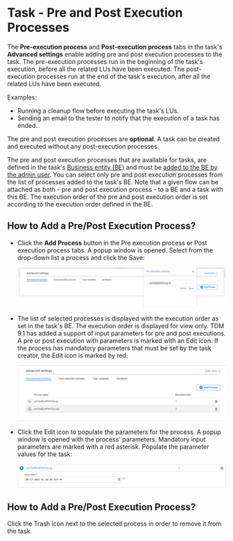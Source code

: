 # Task - Pre and Post Execution Processes

The **Pre-execution process** and **Post-execution process** tabs in the task's **Advanced settings** enable adding pre and post execution processes to the task. The pre-execution processes run in the beginning of the task's execution, before all the related LUs have been executed. The post-execution processes run at the end of the task's execution, after all the related LUs have been executed. 



Examples:

- Running a cleanup flow before executing the task's LUs.
- Sending an email to the tester to notify that the execution of a task has ended.

The pre and post execution processes are **optional**. A task can be created and executed without any post-execution processes.

The pre and post execution processes that are available for tasks, are defined in the task's  [Business entity (BE)](/articles/TDM/tdm_overview/03_business_entity_overview.md) and must be [added to the BE by the admin user](04_tdm_gui_business_entity_window.md#pre-and-post-execution-processes-tabs). You can select only pre and post execution processes from the list of processes added to the task's BE.  Note that a given flow can be attached as both - pre and post execution process - to a BE and a task with this BE. The execution order of the pre and post execution order is set according to the execution order defined in the BE.



## How to Add a Pre/Post Execution Process?

- Click the **Add Process** button in the Pre execution process or Post execution process tabs. A popup window is opened. Select from the drop-down list a process and click the Save:

  ![add pre exe process](images/task_add_pre_exe_process.png)

- The list of selected processes is displayed with the execution order as set in the task's BE. The execution order is displayed for view only. TDM 9.1 has added a support of input parameters for pre and post executions. A pre or post execution with parameters is marked with an Edit icon. If the process has mandatory parameters that must be set by the task creator, the Edit icon is marked by red:

  ![pre exe processes 2](images/task_pre_exe_processes.png)

- Click the Edit icon to populate the parameters for the process. A popup window is opened with the process' parameters. Mandatory input parameters are marked with a red asterisk. Populate the parameter values for the task:

  ![pre exe param](images/task_pre_exe_param.png)

  

## How to Add a Pre/Post Execution Process?

Click the Trash icon next to the selected process in order to remove it from the task.

